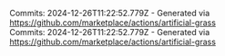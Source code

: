 Commits: 2024-12-26T11:22:52.779Z - Generated via https://github.com/marketplace/actions/artificial-grass
<br>
Commits: 2024-12-26T11:22:52.779Z - Generated via https://github.com/marketplace/actions/artificial-grass
<br>
